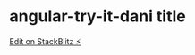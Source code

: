 # angular-try-it-dani title

[Edit on StackBlitz ⚡️](https://stackblitz.com/edit/angular-try-it-dani)
